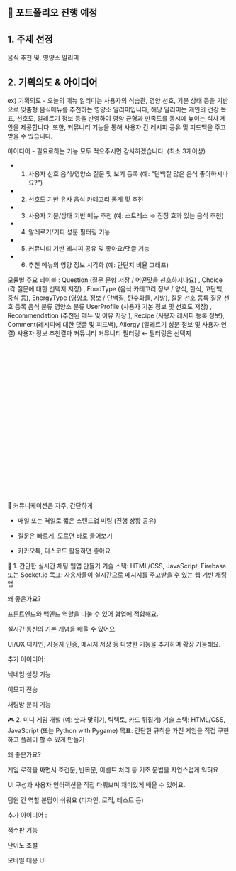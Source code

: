 ## 📂 포트폴리오 진행 예정

## 1. 주제 선정
음식 추천 및, 영양소 알리미

## 2. 기획의도 & 아이디어

ex)
기획의도 - 오늘의 메뉴 알리미는 사용자의 식습관, 영양 선호, 기분 상태 등을 기반으로 맞춤형 음식메뉴를 추천하는  영양소 알리미입니다,
 해당 알리미는 개인의 건강 목표, 선호도, 알레르기 정보 등을 반영하여 영양 균형과 만족도를 동시에 높이는 식사 제안을 제공합니다.
 또한, 커뮤니티 기능을 통해 사용자 간 레시피 공유 및 피드백을 주고받을 수 있습니다.

아이디어 - 필요로하는 기능 모두 적으주시면 감사하겠습니다. (최소 3개이상)
- 1. 사용자 선호 음식/영양소 질문 및 보기 등록 (예: "단백질 많은 음식 좋아하시나요?")
- 2. 선호도 기반 유사 음식 카테고리 통계 및 추천
- 3. 사용자 기분/상태 기반 메뉴 추천 (예: 스트레스 → 진정 효과 있는 음식 추천)
- 4. 알레르기/기피 성분 필터링 기능
- 5. 커뮤니티 기반 레시피 공유 및 좋아요/댓글 기능
- 6. 추천 메뉴의 영양 정보 시각화 (예: 탄단지 비율 그래프)

모듈별 주요 테이블 : Question (질문 문항 저장 / 어떤맛을 선호하시나요) , Choice (각 질문에 대한 선택지 저장) , FoodType (음식 카테고리 정보 / 양식, 한식, 고단백, 중식 등), EnergyType (영양소 정보 / 단백질, 탄수화물, 지방),
                      질문 선호 등록                                    질문 선호 등록                            음식 분류                                                영양소 분류
                    UserProfile (사용자 기본 정보 및 선호도 저장) , Recommendation (추천된 메뉴 및 이유 저장 ), Recipe (사용자 레시피 등록 정보), Comment(레시피에 대한 댓글 및 피드백), Allergy (알레르기 성분 정보 및 사용자 연결)
                    사용자 정보                                        추천결과                                커뮤니티                          커뮤니티                                필터링 ← 필터링은 선택지






<br>
<br>
<br>
<br>
<br>
<br>
<br>
<br>
<br>
<br>
<br>
<br>
<br>
<br>
<br>
<br>
<br>
<br>
<br>
<br>































💬  커뮤니케이션은 자주, 간단하게

- 매일 또는 격일로 짧은 스탠드업 미팅 (진행 상황 공유)

- 질문은 빠르게, 모르면 바로 물어보기

- 카카오톡, 디스코드 활용하면 좋아요


💬 1. 간단한 실시간 채팅 웹앱 만들기
기술 스택: HTML/CSS, JavaScript, Firebase 또는 Socket.io 목표: 사용자들이 실시간으로 메시지를 주고받을 수 있는 웹 기반 채팅 앱

왜 좋은가요?

프론트엔드와 백엔드 역할을 나눌 수 있어 협업에 적합해요.

실시간 통신의 기본 개념을 배울 수 있어요.

UI/UX 디자인, 사용자 인증, 메시지 저장 등 다양한 기능을 추가하며 확장 가능해요.

추가 아이디어:

닉네임 설정 기능

이모지 전송

채팅방 분리 기능

🎮 2. 미니 게임 개발 (예: 숫자 맞히기, 틱택토, 카드 뒤집기)
기술 스택: HTML/CSS, JavaScript (또는 Python with Pygame) 목표: 간단한 규칙을 가진 게임을 직접 구현하고 플레이 할 수 있게 만들기

왜 좋은가요?

게임 로직을 짜면서 조건문, 반복문, 이벤트 처리 등 기초 문법을 자연스럽게 익혀요

UI 구성과 사용자 인터랙션을 직접 다뤄보며 재미있게 배울 수 있어요.

팀원 간 역할 분담이 쉬워요 (디자인, 로직, 테스트 등)

추가 아이디어 : 

점수판 기능

난이도 조절

모바일 대응 UI

